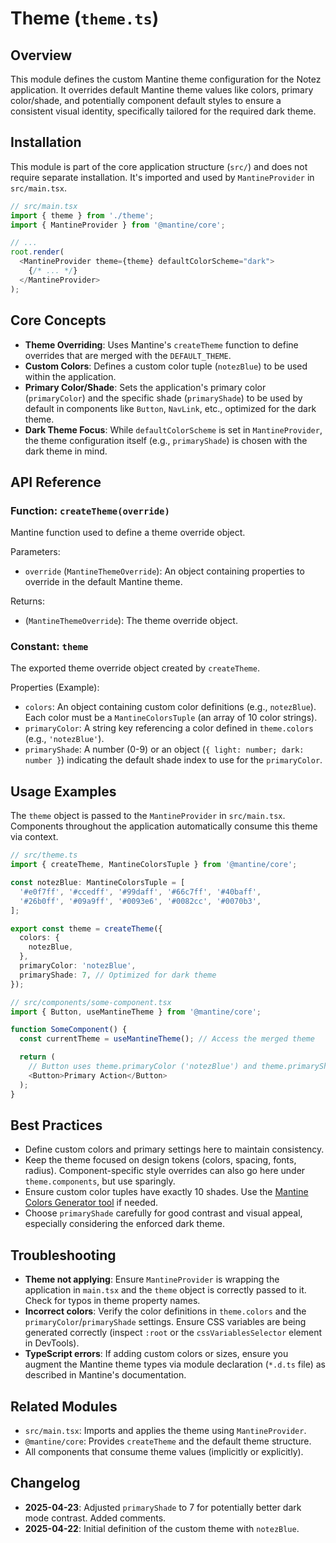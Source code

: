# Theme (`theme.ts`)

## Overview

This module defines the custom Mantine theme configuration for the Notez application. It overrides default Mantine theme values like colors, primary color/shade, and potentially component default styles to ensure a consistent visual identity, specifically tailored for the required dark theme.

## Installation

This module is part of the core application structure (`src/`) and does not require separate installation. It's imported and used by `MantineProvider` in `src/main.tsx`.

```typescript
// src/main.tsx
import { theme } from './theme';
import { MantineProvider } from '@mantine/core';

// ...
root.render(
  <MantineProvider theme={theme} defaultColorScheme="dark">
    {/* ... */}
  </MantineProvider>
);
```

## Core Concepts

-   **Theme Overriding**: Uses Mantine's `createTheme` function to define overrides that are merged with the `DEFAULT_THEME`.
-   **Custom Colors**: Defines a custom color tuple (`notezBlue`) to be used within the application.
-   **Primary Color/Shade**: Sets the application's primary color (`primaryColor`) and the specific shade (`primaryShade`) to be used by default in components like `Button`, `NavLink`, etc., optimized for the dark theme.
-   **Dark Theme Focus**: While `defaultColorScheme` is set in `MantineProvider`, the theme configuration itself (e.g., `primaryShade`) is chosen with the dark theme in mind.

## API Reference

### Function: `createTheme(override)`

Mantine function used to define a theme override object.

Parameters:

-   `override` (`MantineThemeOverride`): An object containing properties to override in the default Mantine theme.

Returns:

-   (`MantineThemeOverride`): The theme override object.

### Constant: `theme`

The exported theme override object created by `createTheme`.

Properties (Example):

-   `colors`: An object containing custom color definitions (e.g., `notezBlue`). Each color must be a `MantineColorsTuple` (an array of 10 color strings).
-   `primaryColor`: A string key referencing a color defined in `theme.colors` (e.g., `'notezBlue'`).
-   `primaryShade`: A number (0-9) or an object (`{ light: number; dark: number }`) indicating the default shade index to use for the `primaryColor`.

## Usage Examples

The `theme` object is passed to the `MantineProvider` in `src/main.tsx`. Components throughout the application automatically consume this theme via context.

```typescript
// src/theme.ts
import { createTheme, MantineColorsTuple } from '@mantine/core';

const notezBlue: MantineColorsTuple = [
  '#e0f7ff', '#ccedff', '#99daff', '#66c7ff', '#40baff',
  '#26b0ff', '#09a9ff', '#0093e6', '#0082cc', '#0070b3',
];

export const theme = createTheme({
  colors: {
    notezBlue,
  },
  primaryColor: 'notezBlue',
  primaryShade: 7, // Optimized for dark theme
});

// src/components/some-component.tsx
import { Button, useMantineTheme } from '@mantine/core';

function SomeComponent() {
  const currentTheme = useMantineTheme(); // Access the merged theme

  return (
    // Button uses theme.primaryColor ('notezBlue') and theme.primaryShade (7) by default
    <Button>Primary Action</Button>
  );
}
```

## Best Practices

-   Define custom colors and primary settings here to maintain consistency.
-   Keep the theme focused on design tokens (colors, spacing, fonts, radius). Component-specific style overrides can also go here under `theme.components`, but use sparingly.
-   Ensure custom color tuples have exactly 10 shades. Use the [Mantine Colors Generator tool](https://mantine.dev/colors-generator/) if needed.
-   Choose `primaryShade` carefully for good contrast and visual appeal, especially considering the enforced dark theme.

## Troubleshooting

-   **Theme not applying**: Ensure `MantineProvider` is wrapping the application in `main.tsx` and the `theme` object is correctly passed to it. Check for typos in theme property names.
-   **Incorrect colors**: Verify the color definitions in `theme.colors` and the `primaryColor`/`primaryShade` settings. Ensure CSS variables are being generated correctly (inspect `:root` or the `cssVariablesSelector` element in DevTools).
-   **TypeScript errors**: If adding custom colors or sizes, ensure you augment the Mantine theme types via module declaration (`*.d.ts` file) as described in Mantine's documentation.

## Related Modules

-   `src/main.tsx`: Imports and applies the theme using `MantineProvider`.
-   `@mantine/core`: Provides `createTheme` and the default theme structure.
-   All components that consume theme values (implicitly or explicitly).

## Changelog

-   **2025-04-23**: Adjusted `primaryShade` to 7 for potentially better dark mode contrast. Added comments.
-   **2025-04-22**: Initial definition of the custom theme with `notezBlue`.
```